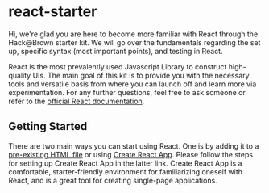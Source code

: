 # react-starter
Hi, we're glad you are here to become more familiar with React through the Hack@Brown starter kit. We will go over the fundamentals regarding the set up, specific syntax (most important points), and testing in React.

React is the most prevalently used Javascript Library to construct high-quality UIs. The main goal of this kit is to provide you with the necessary tools and versatile basis from where you can launch off and learn more via experimentation. For any further questions, feel free to ask someone or refer to the [official React documentation](https://reactjs.org/docs/getting-started.html).
## Getting Started
There are two main ways you can start using React. One is by adding it to a [pre-existing HTML file](https://reactjs.org/docs/add-react-to-a-website.html) or using [Create React App](https://create-react-app.dev/docs/getting-started/). Please follow the steps for setting up Create React App in the latter link. Create React App is a comfortable, starter-friendly environment for familiarizing oneself with React, and is a great tool for creating single-page applications.



